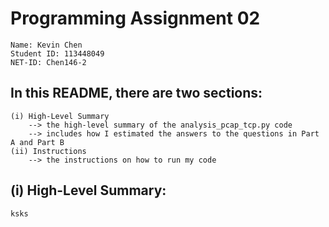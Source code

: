 # Programming Assignment 02

    Name: Kevin Chen
    Student ID: 113448049
    NET-ID: Chen146-2

## In this README, there are two sections:

    (i) High-Level Summary
        --> the high-level summary of the analysis_pcap_tcp.py code
        --> includes how I estimated the answers to the questions in Part A and Part B
    (ii) Instructions
        --> the instructions on how to run my code

## (i) High-Level Summary:
    
    ksks
    

